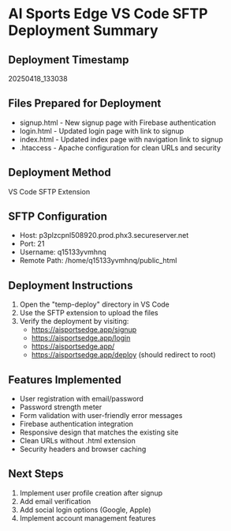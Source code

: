 # AI Sports Edge VS Code SFTP Deployment Summary

## Deployment Timestamp
20250418_133038

## Files Prepared for Deployment
- signup.html - New signup page with Firebase authentication
- login.html - Updated login page with link to signup
- index.html - Updated index page with navigation link to signup
- .htaccess - Apache configuration for clean URLs and security

## Deployment Method
VS Code SFTP Extension

## SFTP Configuration
- Host: p3plzcpnl508920.prod.phx3.secureserver.net
- Port: 21
- Username: q15133yvmhnq
- Remote Path: /home/q15133yvmhnq/public_html

## Deployment Instructions
1. Open the "temp-deploy" directory in VS Code
2. Use the SFTP extension to upload the files
3. Verify the deployment by visiting:
   - https://aisportsedge.app/signup
   - https://aisportsedge.app/login
   - https://aisportsedge.app/
   - https://aisportsedge.app/deploy (should redirect to root)

## Features Implemented
- User registration with email/password
- Password strength meter
- Form validation with user-friendly error messages
- Firebase authentication integration
- Responsive design that matches the existing site
- Clean URLs without .html extension
- Security headers and browser caching

## Next Steps
1. Implement user profile creation after signup
2. Add email verification
3. Add social login options (Google, Apple)
4. Implement account management features
